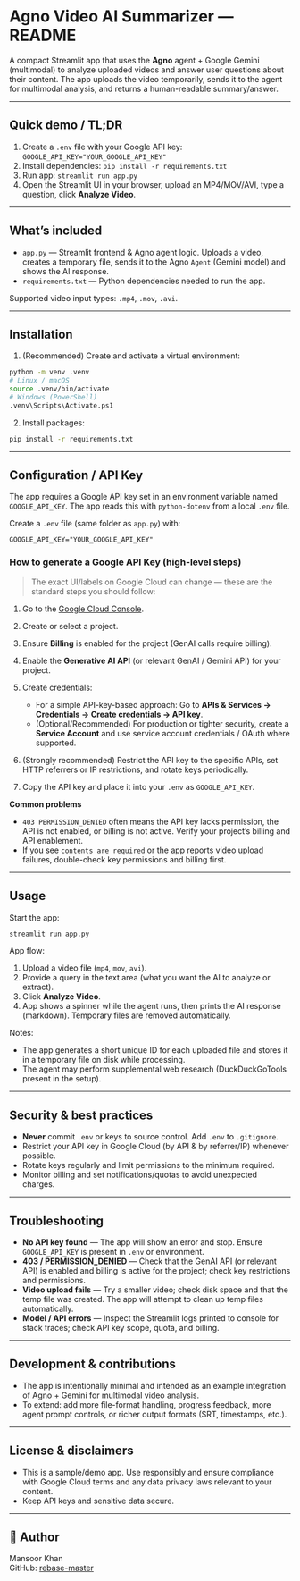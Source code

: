 # Agno Video AI Summarizer — README

A compact Streamlit app that uses the **Agno** agent + Google Gemini (multimodal) to analyze uploaded videos and answer user questions about their content. The app uploads the video temporarily, sends it to the agent for multimodal analysis, and returns a human-readable summary/answer.

---

## Quick demo / TL;DR

1. Create a `.env` file with your Google API key:
   `GOOGLE_API_KEY="YOUR_GOOGLE_API_KEY"`
2. Install dependencies: `pip install -r requirements.txt`
3. Run app:
   `streamlit run app.py`
4. Open the Streamlit UI in your browser, upload an MP4/MOV/AVI, type a question, click **Analyze Video**.

---

## What’s included

* `app.py` — Streamlit frontend & Agno agent logic. Uploads a video, creates a temporary file, sends it to the Agno `Agent` (Gemini model) and shows the AI response.
* `requirements.txt` — Python dependencies needed to run the app.

Supported video input types: `.mp4`, `.mov`, `.avi`.

---

## Installation

1. (Recommended) Create and activate a virtual environment:

```bash
python -m venv .venv
# Linux / macOS
source .venv/bin/activate
# Windows (PowerShell)
.venv\Scripts\Activate.ps1
```

2. Install packages:

```bash
pip install -r requirements.txt
```

---

## Configuration / API Key

The app requires a Google API key set in an environment variable named `GOOGLE_API_KEY`. The app reads this with `python-dotenv` from a local `.env` file.

Create a `.env` file (same folder as `app.py`) with:

```
GOOGLE_API_KEY="YOUR_GOOGLE_API_KEY"
```

### How to generate a Google API Key (high-level steps)

> The exact UI/labels on Google Cloud can change — these are the standard steps you should follow:

1. Go to the [Google Cloud Console](https://console.cloud.google.com/).
2. Create or select a project.
3. Ensure **Billing** is enabled for the project (GenAI calls require billing).
4. Enable the **Generative AI API** (or relevant GenAI / Gemini API) for your project.
5. Create credentials:

   * For a simple API-key-based approach: Go to **APIs & Services → Credentials → Create credentials → API key**.
   * (Optional/Recommended) For production or tighter security, create a **Service Account** and use service account credentials / OAuth where supported.
6. (Strongly recommended) Restrict the API key to the specific APIs, set HTTP referrers or IP restrictions, and rotate keys periodically.
7. Copy the API key and place it into your `.env` as `GOOGLE_API_KEY`.

**Common problems**

* `403 PERMISSION_DENIED` often means the API key lacks permission, the API is not enabled, or billing is not active. Verify your project’s billing and API enablement.
* If you see `contents are required` or the app reports video upload failures, double-check key permissions and billing first.

---

## Usage

Start the app:

```bash
streamlit run app.py
```

App flow:

1. Upload a video file (`mp4`, `mov`, `avi`).
2. Provide a query in the text area (what you want the AI to analyze or extract).
3. Click **Analyze Video**.
4. App shows a spinner while the agent runs, then prints the AI response (markdown). Temporary files are removed automatically.

Notes:

* The app generates a short unique ID for each uploaded file and stores it in a temporary file on disk while processing.
* The agent may perform supplemental web research (DuckDuckGoTools present in the setup).

---

## Security & best practices

* **Never** commit `.env` or keys to source control. Add `.env` to `.gitignore`.
* Restrict your API key in Google Cloud (by API & by referrer/IP) whenever possible.
* Rotate keys regularly and limit permissions to the minimum required.
* Monitor billing and set notifications/quotas to avoid unexpected charges.

---

## Troubleshooting

* **No API key found** — The app will show an error and stop. Ensure `GOOGLE_API_KEY` is present in `.env` or environment.
* **403 / PERMISSION_DENIED** — Check that the GenAI API (or relevant API) is enabled and billing is active for the project; check key restrictions and permissions.
* **Video upload fails** — Try a smaller video; check disk space and that the temp file was created. The app will attempt to clean up temp files automatically.
* **Model / API errors** — Inspect the Streamlit logs printed to console for stack traces; check API key scope, quota, and billing.

---

## Development & contributions

* The app is intentionally minimal and intended as an example integration of Agno + Gemini for multimodal video analysis.
* To extend: add more file-format handling, progress feedback, more agent prompt controls, or richer output formats (SRT, timestamps, etc.).

---

## License & disclaimers

* This is a sample/demo app. Use responsibly and ensure compliance with Google Cloud terms and any data privacy laws relevant to your content.
* Keep API keys and sensitive data secure.

---

## 👤 Author
Mansoor Khan    
GitHub: [rebase-master](https://github.com/rebase-master)

